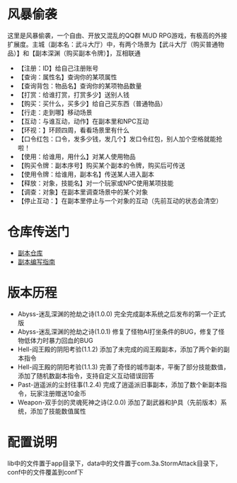 风暴偷袭
=============
这里是风暴偷袭，一个自由、开放又混乱的QQ群 MUD RPG游戏，有极高的外接扩展度。主城（副本名：武斗大厅）中，有两个场景为【武斗大厅（购买普通物品）】和【副本深渊（购买副本令牌）】，互相联通

* 【注册：ID】给自己注册账号
* 【查询：属性名】查询你的某项属性
* 【查询背包：物品名】查询你的某项物品数量
* 【打赏：给谁打赏，打赏多少】送别人钱
* 【购买：买什么，买多少】给自己买东西（普通物品）
* 【行走：走到哪】移动场景
* 【互动：与谁互动，动作】在副本里和NPC互动
* 【环视：】环顾四周，看看场景里有什么
* 【口令红包：口令，发多少钱，发几个】发口令红包，别人加个空格就能抢啦！
* 【使用：给谁用，用什么】对某人使用物品
* 【购买令牌：副本序号】购买某个副本的令牌，购买后可传送
* 【使用令牌：给谁用，副本名】传送某人进入副本
* 【释放：对象，技能名】对一个玩家或NPC使用某项技能
* 【调查：对象】在副本里调查场景中的某个对象
* 【停止互动：】在副本里停止与一个对象的互动（先前互动的状态会清空）

仓库传送门
======
* [副本仓库](data/fuben/)
* [副本编写指南](风暴偷袭副本编写指南.doc)

版本历程
=======
* Abyss-迷乱深渊的抢劫之诗(1.0.0) 完全完成副本系统之后发布的第一个正式版
* Abyss-迷乱深渊的抢劫之诗(1.0.1) 修复了怪物AI打坐条件的BUG，修复了怪物低体力时暴力回血的BUG
* Hell-阎王殿的阴阳考验(1.1.2) 添加了未完成的阎王殿副本，添加了两个新的副本指令
* Hell-阎王殿的阴阳考验(1.1.3) 完善了奇怪的城市副本，平衡了部分技能数值，添加了随机数副本指令，支持自定义互动错误回答
* Past-逍遥派的尘封往事(1.2.4) 完成了逍遥派旧事副本，添加了数个新副本指令，玩家注册赠送10金币
* Weapon-双手剑的灵魂死神之诗(2.0.0) 添加了副武器和护具（先前版本）系统，添加了技能数值属性

配置说明
=======
lib中的文件置于app目录下，data中的文件置于com.3a.StormAttack目录下，conf中的文件覆盖到conf下